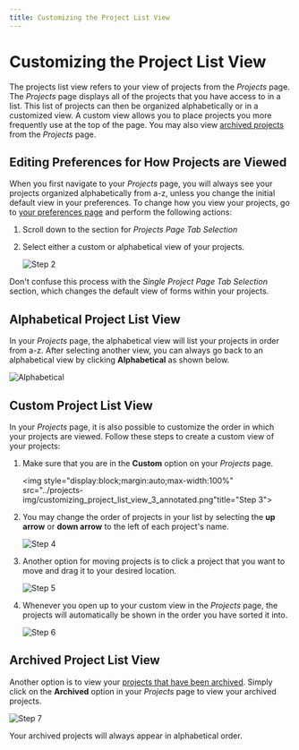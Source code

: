 ```yaml
---
title: Customizing the Project List View
---
```

# Customizing the Project List View

The projects list view refers to your view of projects from the *Projects* page. The *Projects* page displays all of the projects that you have access to in a list. This list of projects can then be organized alphabetically or in a customized view. A custom view allows you to place projects you more frequently use at the top of the page. You may also view [archived projects](../archiving_a_project) from the *Projects* page.

## Editing Preferences for How Projects are Viewed

When you first navigate to your *Projects* page, you will always see your projects organized alphabetically from a-z, unless you change the initial default view in your preferences. To change how you view your projects, go to [your preferences page](../../user-accounts/edit_user_preferences) and perform the following actions:

1. Scroll down to the section for *Projects Page Tab Selection*

2. Select either a custom or alphabetical view of your projects.

    <img style="display:block;margin:auto;max-width:100%" src="../projects-img/customizing_project_list_view_1_annotated.png" title="Step 2">

Don't confuse this process with the *Single Project Page Tab Selection* section, which changes the default view of forms within your projects.

## Alphabetical Project List View

In your *Projects* page, the alphabetical view will list your projects in order from a-z. After selecting another view, you can always go back to an alphabetical view by clicking **Alphabetical** as shown below.

<img style="display:block;margin:auto;max-width:100%" src="../projects-img/customizing_project_list_view_2_annotated.png" title="Alphabetical">

## Custom Project List View

In your *Projects* page, it is also possible to customize the order in which your projects are viewed. Follow these steps to create a custom view of your projects:

1. Make sure that you are in the **Custom** option on your *Projects* page.

    <img style="display:block;margin:auto;max-width:100%" src="../projects-img/customizing_project_list_view_3_annotated.png"title="Step 3">

2. You may change the order of projects in your list by selecting the **up arrow** or **down arrow** to the left of each project's name.

    <img style="display:block;margin:auto;max-width:100%" src="../projects-img/customizing_project_list_view_4_annotated.png" title="Step 4">

3. Another option for moving projects is to click a project that you want to move and drag it to your desired location.

    <img style="display:block;margin:auto;max-width:100%" src="../projects-img/customizing_project_list_view_5_annotated.png" title="Step 5">

4. Whenever you open up to your custom view in the *Projects* page, the projects will automatically be shown in the order you have sorted it into.

    <img style="display:block;margin:auto;max-width:100%" src="../projects-img/customizing_project_list_view_6_annotated.png" title="Step 6">

## Archived Project List View

Another option is to view your [projects that have been archived](../archiving_a_project). Simply click on the **Archived** option in your *Projects* page to view your archived projects.

<img style="display:block;margin:auto;max-width:100%" src="../projects-img/customizing_project_list_view_7_annotated.png" title="Step 7">

Your archived projects will always appear in alphabetical order.

